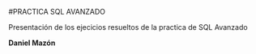 #PRACTICA SQL AVANZADO

Presentación de los ejecicios resueltos de la practica de SQL Avanzado


**Daniel Mazón**
